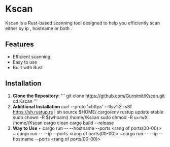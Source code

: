 # Kscan

Kscan is a Rust-based scanning tool designed to help you efficiently scan either by ip , hostname or both . 

## Features
- Efficient scanning
- Easy to use
- Built with Rust

## Installation

1. **Clone the Repository:**
   '''
   git clone https://github.com/Gurnimit/Kscan.git
   cd Kscan
   '''
3. **Additional Installation**
   curl --proto '=https' --tlsv1.2 -sSf https://sh.rustup.rs | sh
   source $HOME/.cargo/env
   rustup update stable
   sudo chown -R $(whoami) /home/<your device name>/Kscan
   sudo chmod -R u+rwX /home/<your device name>/Kscan
   cargo clean
   cargo build --release
4. **Way to Use**
   ~ cargo run -- --hostname <hostname> --ports <rang of ports(00-00)>
   ~ cargo run -- --ip <ip> --ports <rang of ports(00-00)>
   ~cargo run -- --ip <ip> --hostname <hostname> --ports <rang of ports(00-00)>
